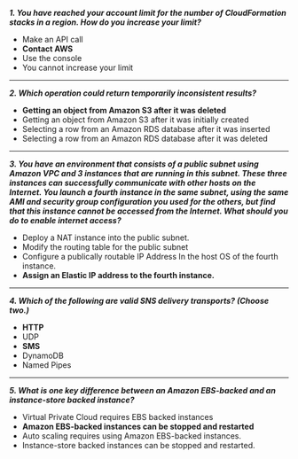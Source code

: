 **_1. You have reached your account limit for the number of CloudFormation stacks in a region. How do you
      increase your limit?_**

- Make an API call
- **Contact AWS**
- Use the console
- You cannot increase your limit 

---

**_2. Which operation could return temporarily inconsistent results?_**

- **Getting an object from Amazon S3 after it was deleted** 
- Getting an object from Amazon S3 after it was initially created 
- Selecting a row from an Amazon RDS database after it was inserted 
- Selecting a row from an Amazon RDS database after it was deleted

---

**_3. You have an environment that consists of a public subnet using Amazon VPC and 3 instances that are running
      in this subnet. These three instances can successfully communicate with other hosts on the Internet. You
      launch a fourth instance in the same subnet, using the same AMI and security group configuration you used for
      the others, but find that this instance cannot be accessed from the Internet.
      What should you do to enable internet access?_**
      
- Deploy a NAT instance into the public subnet.
- Modify the routing table for the public subnet
- Configure a publically routable IP Address In the host OS of the fourth instance.
- **Assign an Elastic IP address to the fourth instance.**      

---

**_4. Which of the following are valid SNS delivery transports? (Choose two.)_**

- **HTTP**
- UDP
- **SMS**
- DynamoDB
- Named Pipes

---

**_5. What is one key difference between an Amazon EBS-backed and an instance-store backed instance?_**

- Virtual Private Cloud requires EBS backed instances
- **Amazon EBS-backed instances can be stopped and restarted**
- Auto scaling requires using Amazon EBS-backed instances.
- Instance-store backed instances can be stopped and restarted.
